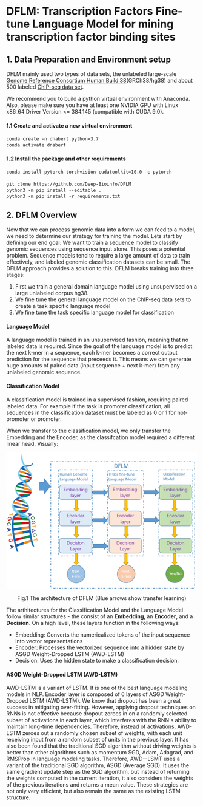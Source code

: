 # DFLM: Transcription Factors Fine-tune Language Model for mining transcription factor binding sites


## 1. Data Preparation and Environment setup

DFLM mainly used two types of data sets, the unlabeled large-scale
[Genome Reference Consortium Human Build
38](https://www.ncbi.nlm.nih.gov/assembly/GCF_000001405.26/)(GRCh38/hg38)
and about 500 labeled [ChIP-seq data
set](http://tools.genes.toronto.edu/deepbind/nbtcode/). 

We recommend you to build a python virtual environment with Anaconda. Also, please make sure you have at least one NVIDIA GPU with Linux x86_64 Driver Version <= 384.145 (compatible with CUDA 9.0). 

#### 1.1 Create and activate a new virtual environment

```
conda create -n dnabert python=3.7
conda activate dnabert
```

#### 1.2 Install the package and other requirements


```
conda install pytorch torchvision cudatoolkit=10.0 -c pytorch

git clone https://github.com/Deep-Bioinfo/DFLM
python3 -m pip install --editable .
python3 -m pip install -r requirements.txt
```
## 2. DFLM Overview

Now that we can process genomic data into a form we can feed to a model,
we need to determine our strategy for training the model. Lets start by
defining our end goal: We want to train a sequence model to classify
genomic sequences using sequence input alone. This poses a potential
problem. Sequence models tend to require a large amount of data to train
effectively, and labeled genomic classification datasets can be small.
The DFLM approach provides a solution to this. DFLM breaks training
into three stages:

1.  First we train a general domain language model using unsupervised on
    a large unlabeled corpus hg38.
2.  We fine tune the general language model on the ChIP-seq data
    sets to create a task specific language model
3.  We fine tune the task specific language model for classification

#### Language Model 

A language model is trained in an unsupervised fashion, meaning that no
labeled data is required. Since the goal of the language model is to
predict the next k-mer in a sequence, each k-mer becomes a correct
output prediction for the sequence that preceeds it. This means we can
generate huge amounts of paired data (input sequence + next k-mer) from
any unlabeled genomic sequence.

#### Classification Model

A classification model is trained in a supervised fashion, requiring
paired labeled data. For example if the task is promoter classification,
all sequences in the classification dataset must be labeled as 0 or 1
for not-promoter or promoter.

When we transfer to the classification model, we only transfer the
Embedding and the Encoder, as the classifcation model required a
different linear head. Visually:

![avatar](https://github.com/Deep-Bioinfo/DFLM/blob/main/DFLM.png)
<center> Fig.1 The architecture of DFLM (Blue arrows show transfer learning) </center>

The arthitectures for the Classification Model and the Language Model
follow similar structures - the consist of an **Embedding**, an
**Encoder**, and a **Decision**. On a high level, these layers function
in the following ways:

-   Embedding: Converts the numericalized tokens of the input sequence
    into vector representations
-   Encoder: Processes the vectorized sequence into a hidden state by
    ASGD Weight-Dropped LSTM (AWD-LSTM)
-   Decision: Uses the hidden state to make a classification decision.

#### ASGD Weight-Dropped LSTM (AWD-LSTM)

AWD-LSTM is a variant of LSTM. It is one of the best language modeling
models in NLP. Encoder layer is composed of 6 layers of ASGD
Weight-Dropped LSTM (AWD-LSTM). We know that dropout has been a great
success in mitigating over-fitting. However, applying dropout techniques
on RNNs is not effective because dropout zeroes in on a randomly
selected subset of activations in each layer, which interferes with the
RNN\'s ability to maintain long-time dependencies. Therefore, instead of
activations, AWD-LSTM zeroes out a randomly chosen subset of weights,
with each unit receiving input from a random subset of units in the
previous layer. It has also been found that the traditional SGD
algorithm without driving weights is better than other algorithms such
as momentum SGD, Adam, Adagrad, and RMSProp in language modeling tasks.
Therefore, AWD--LSMT uses a variant of the traditional SGD algorithm,
ASGD (Average SGD). It uses the same gradient update step as the SGD
algorithm, but instead of returning the weights computed in the current
iteration, it also considers the weights of the previous iterations and
returns a mean value. These strategies are not only very efficient, but
also remain the same as the existing LSTM structure.
